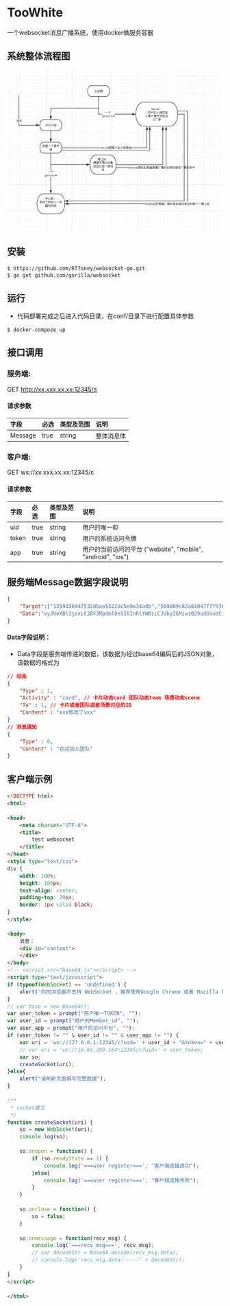 # TooWhite
一个websocket消息广播系统，使用docker做服务容器

## 系统整体流程图

![alt text](process.png)

## 安装

```ssh
$ https://github.com/RT7oney/websocket-go.git
$ go get github.com/gorilla/websocket
```

## 运行

* 代码部署完成之后进入代码目录，在conf/目录下进行配置具体参数

```ssh
$ docker-compose up
```

## 接口调用

### 服务端:
GET http://xx.xxx.xx.xx:12345/s

####  请求参数
| 字段                     |   必选            |   类型及范围    | 说明                               |
|:-------------------------|:----------------- |:----------------|:-----------------------------------|
|Message|true|string|整体消息体|

### 客户端:
GET ws://xx.xxx.xx.xx:12345/c

#### 请求参数
| 字段                     |   必选            |   类型及范围    | 说明                               |
|:-------------------------|:----------------- |:----------------|:-----------------------------------|
| uid | true | string | 用户的唯一ID |
| token | true | string | 用户的系统访问令牌 |
| app | true | string | 用户的当前访问的平台 ("website", "mobile", "android", "ios")|

## 服务端Message数据字段说明

```json
{
    "Target":["1399338447532dbae5522dc5e8e34adb","569009c82a81047f7f936942c949500c"],
    "Data":"eyJUeXBlIjoxLCJBY3Rpdml0eSI6InRlYW0iLCJUbyI6MiwiQ29udGVudCI6Ijxmb250IHN0eWxlPSdjb2xvcjojNjdiYmZlJz5tZWk8L2ZvbnQ+IFx1NGZlZVx1NjUzOVx1NGU4Nlx1NTZlMlx1OTYxZjxmb250IHN0eWxlPSdjb2xvcjojNjdiYmZlJz5cdTRlZTVcdTUyNGRcdTc2ODRcdTU0MGRcdTViNTc8L2ZvbnQ+XHU3Njg0XHU1NDBkXHU3OWYwXHU0ZTNhPGZvbnQgc3R5bGU9J2NvbG9yOiM2N2JiZmUnPkxPTFx1N2ZhNDwvZm9udD4ifQ=="
}
```

#### Data字段说明：

* Data字段是服务端传递的数据，该数据为经过base64编码后的JSON对象，该数据的格式为

```json
// 动态
{
    "Type" : 1,
    "Activity" : "card", // 卡片动态card 团队动态team 场景动态scene
    "To" : 1, // 卡片或者团队或者场景对应的ID
    "Content" : "xxx修改了xxx"
}
// 消息通知
{
    "Type" : 0,
    "Content" : "欢迎加入团队"
}
```

## 客户端示例

```html
<!DOCTYPE html>
<html>

<head>
    <meta charset="UTF-8">
    <title>
        test websocket
    </title>
</head>
<style type="text/css">
div {
    width: 100%;
    height: 100px;
    text-align: center;
    padding-top: 20px;
    border: 1px solid black;
}
</style>

<body>
    消息：
    <div id="content">
    </div>
</body>
<!-- <script src="base64.js"></script> -->
<script type="text/javascript">
if (typeof(WebSocket) == 'undefined') {
    alert('你的浏览器不支持 WebSocket ，推荐使用Google Chrome 或者 Mozilla Firefox');
}
// var base = new Base64();
var user_token = prompt("用户唯一TOKEN", "");
var user_id = prompt("用户的Member_id", "");
var user_app = prompt("用户的访问平台", "");
if (user_token != "" & user_id != "" & user_app != "") {
    var uri = 'ws://127.0.0.1:12345/c?uid=' + user_id + "&token=" + user_token + "&app=" + user_app;
    // var uri = 'ws://10.65.209.164:12345/c?uid=' + user_token;
    var so;
    createSocket(uri);
}else{
    alert("请刷新页面填写完整数据");
}

/**
 * socket建立
 */
function createSocket(uri) {
    so = new WebSocket(uri);
    console.log(so);

    so.onopen = function() {
        if (so.readyState == 1) {
            console.log('===user register===', "客户端连接成功");
        }else{
            console.log('===user register===', "客户端连接失败");
        }
    }

    so.onclose = function() {
        so = false;
    }

    so.onmessage = function(recv_msg) {
        console.log('===recv_msg===', recv_msg);
        // var decodeStr = Base64.decode(recv_msg.data);
        // console.log('recv_msg.data------' + decodeStr);
    }
}
</script>

</html>

```
